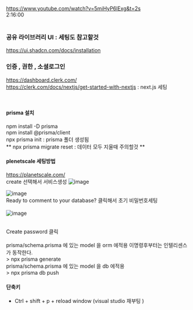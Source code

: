 https://www.youtube.com/watch?v=5miHyP6lExg&t=2s
<br />
2:16:00
<br /><br />

### 공유 라이브러리 UI : 세팅도 참고할것
https://ui.shadcn.com/docs/installation
<br />
### 인증 , 권한 , 소셜로그인
https://dashboard.clerk.com/
<br />
https://clerk.com/docs/nextjs/get-started-with-nextjs : next.js 세팅 

<br />

#### prisma 설치
npm install -D prisma <br />
npm install @prisma/client <br />
npx prisma init : prisma 폴더 생성됨 <br />
** npx prisma migrate reset  : 데이터 모두 지울때 주의할것 **
<br />

#### plenetscale 세팅방법
https://planetscale.com/
<br />
create 선택해서 서비스생성
![image](https://github.com/julboy2/ecommerce-admin-clone/assets/6093105/d35e9d34-29af-4192-8672-7ac196170ca8)

![image](https://github.com/julboy2/ecommerce-admin-clone/assets/6093105/adea84f9-09fb-4501-a4d2-e4498ecc3ded)
<br />
Ready to comment to your database? 클릭해서 초기 비밀번호세팅
<br />
<br />
![image](https://github.com/julboy2/ecommerce-admin-clone/assets/6093105/e36750e4-d99d-43b0-b18a-8469386c6c19)

<br />
Create password  클릭
<br />
<br />
prisma/schema.prisma 에 있는 model 을 orm 에적용 이명령후부터는 인텔리센스가 동작한다. <br />
> npx prisma generate
<br />
prisma/schema.prisma 에 있는 model 을 db 에적용 <br />
> npx prisma db push
<br />

#### 단축키
- Ctrl + shift + p + reload window (visual studio 재부팅 )
